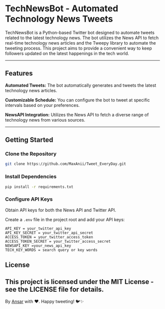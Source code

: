 # TechNewsBot - Automated Technology News Tweets
TechNewsBot is a Python-based Twitter bot designed to automate tweets related to the latest technology news. The bot utilizes the News API to fetch real-time technology news articles and the Tweepy library to automate the tweeting process. This project aims to provide a convenient way to keep followers updated on the latest happenings in the tech world.

---
## Features
**Automated Tweets:** The bot automatically generates and tweets the latest technology news articles.

**Customizable Schedule:** You can configure the bot to tweet at specific intervals based on your preferences.

**NewsAPI Integration:**  Utilizes the News API to fetch a diverse range of technology news from various sources.  

---

## Getting Started
### Clone the Repository
```bash
git clone https://github.com/MaxAnii/Tweet_EveryDay.git
```
### Install Dependencies
```bash
pip install -r requirements.txt
```
### Configure API Keys
Obtain API keys for both the News API and Twitter API.

Create a `.env` file in the project root and add your API keys:
```env
API_KEY = your_twitter_api_key
API_KEY_SECRET = your_twitter_api_secret
ACCESS_TOKEN = your_twitter_access_token
ACCESS_TOKEN_SECRET = your_twitter_access_secret
NEWSAPI_KEY =your_news_api_key
TECH_KEY_WORDS = search query or key words
```

## License

This project is licensed under the MIT License - see the LICENSE file for details.
---
By [Ansar](https://github.com/MaxAnii) with ❤️.
Happy tweeting! 🐦✨
